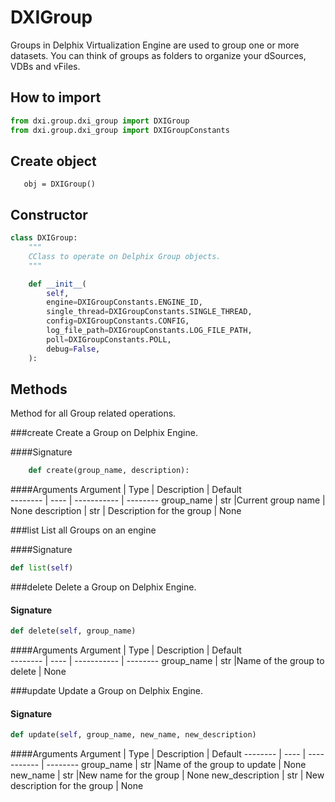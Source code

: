 # DXIGroup

Groups in Delphix Virtualization Engine are used to group one or more datasets.
You can think of groups as folders to organize your dSources, VDBs and vFiles.

How to import
------------- 
```python
from dxi.group.dxi_group import DXIGroup
from dxi.group.dxi_group import DXIGroupConstants
```

Create object
-------------
```
   obj = DXIGroup() 
```

Constructor
-------------
```python
class DXIGroup:
    """
    CClass to operate on Delphix Group objects.
    """

    def __init__(
        self,
        engine=DXIGroupConstants.ENGINE_ID,
        single_thread=DXIGroupConstants.SINGLE_THREAD,
        config=DXIGroupConstants.CONFIG,
        log_file_path=DXIGroupConstants.LOG_FILE_PATH,
        poll=DXIGroupConstants.POLL,
        debug=False,
    ):
```

Methods
-------------
Method for all Group related operations.  

###create 
Create a Group on Delphix Engine.

####Signature
```python
    def create(group_name, description):
```

####Arguments
Argument | Type | Description | Default    
-------- | ---- | ----------- | --------
group_name | str |Current group name  | None
description | str | Description for the group | None

###list 
List all Groups on an engine

####Signature
```python
def list(self)
```

###delete 
Delete a Group on Delphix Engine.

#### Signature
```python
def delete(self, group_name)
```

####Arguments
Argument | Type | Description | Default    
-------- | ---- | ----------- | -------- 
group_name | str |Name of the group to delete | None

###update
Update a Group on Delphix Engine.

#### Signature
```python
def update(self, group_name, new_name, new_description)
```

####Arguments
Argument | Type | Description | Default
-------- | ---- | ----------- | -------- 
group_name | str |Name of the group to update | None
new_name | str |New name for the group | None
new_description | str | New description for the group | None


